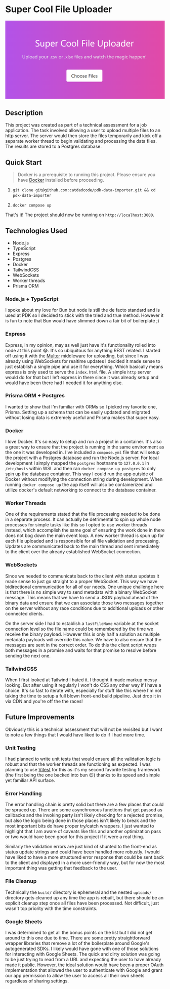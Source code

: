 # Super Cool File Uploader
![](readme-img.png)

## Description
This project was created as part of a technical assessment for a job application. The task involved allowing a user to upload multiple files to an http server. The server would then store the files temporarily and kick off a separate worker thread to begin validating and processing the data files. The results are stored to a Postgres database.

## Quick Start

> Docker is a prerequisite to running this project. Please ensure you have [Docker](https://docker.com) installed before proceeding.

1. `git clone git@github.com:catdadcode/pdk-data-importer.git && cd pdk-data-importer`

2. `docker compose up`

That's it! The project should now be running on `http://localhost:3000`.

## Technologies Used
- Node.js
- TypeScript
- Express
- Postgres
- Docker
- TailwindCSS
- WebSockets
- Worker threads
- Prisma ORM

### Node.js + TypeScript
I spoke about my love for Bun but node is still the de facto standard and is used at PDK so I decided to stick with the tried and true method. However it is fun to note that Bun would have slimmed down a fair bit of boilerplate ;)

### Express
Express, in my opinion, may as well just have it's functionality rolled into node at this point 😂. It's so ubiquitous for anything REST related. I started off using it with the [Multer](https://www.npmjs.com/package/multer) middleware for uploading, but since I was already using WebSockets for realtime updates I decided it made sense to just establish a single pipe and use it for everything. Which basically means express is only used to serve the `index.html` file. A simple `http` server would do for that but I left express in there since it was already setup and would have been there had I needed it for anything else.

### Prisma ORM + Postgres
I wanted to show that I'm familiar with ORMs so I picked my favorite one, Prisma. Setting up a schema that can be easily updated and migrated without losing data is extremely useful and Prisma makes that super easy.

### Docker
I love Docker. It's so easy to setup and run a project in a container. It's also a great way to ensure that the project is running in the same environment as the one it was developed in. I've included a `compose.yml` file that will setup the project with a Postgres database and run the Node.js server. For local development I simply mapped the `postgres` hostname to `127.0.0.1` in `/etc/hosts` within WSL and then ran `docker compose up postgres` to only spin up the database container. This way I could run the app outside of Docker without modifying the connection string during development. When running `docker compose up` the app itself will also be containerized and utilize docker's default networking to connect to the database container.

### Worker Threads
One of the requirements stated that the file processing needed to be done in a separate process. It can actually be detrimental to spin up whole node processes for simple tasks like this so I opted to use worker threads instead, which accomplish the same goal of ensuring the work done in there does not bog down the main event loop. A new worker thread is spun up for each file uploaded and is responsible for all file validation and processing. Updates are communicated back to the main thread and sent immediately to the client over the already established WebSocket connection.

### WebSockets
Since we needed to communicate back to the client with status updates it made sense to just go straight to a proper WebSocket. This way we have bidirectional communication for all of our needs. One unique challenge here is that there is no simple way to send metadata with a binary WebSocket message. This means that we have to send a JSON payload ahead of the binary data and ensure that we can associate those two messages together on the server without any race conditions due to additional uploads or other connected clients.

On the server side I had to establish a `lastFileName` variable at the socket connection level so the file name could be remembered by the time we receive the binary payload. However this is only half a solution as multiple metadata payloads will override this value. We have to also ensure that the messages are sent in the correct order. To do this the client script wraps both messages in a promise and waits for that promise to resolve before sending the next one.

### TailwindCSS
When I first looked at Tailwind I hated it. I thought it made markup messy looking. But after using it regularly I won't do CSS any other way if I have a choice. It's so fast to iterate with, especially for stuff like this where I'm not taking the time to setup a full blown front-end build pipeline. Just drop it in via CDN and you're off the the races!

## Future Improvements
Obviously this is a technical assessment that will not be revisited but I want to note a few things that I would have liked to do if I had more time.

### Unit Testing
I had planned to write unit tests that would ensure all the validation logic is robust and that the worker threads are functioning as expected. I was planning to use [Vitest](https://vitest.dev/) for this as it's my second favorite testing framework (the first being the one backed into bun 😉) thanks to its speed and simple yet familiar API surface.

### Error Handling
The error handling chain is pretty solid but there are a few places that could be spruced up. There are some asynchronous functions that get passed as callbacks and the invoking party isn't likely checking for a rejected promise, but also the logic being done in those places isn't likely to break and the most important bits do have proper try/catch wrappers. I just wanted to highlight that I am aware of caveats like this and another optimization pass or two would have been good for this project if it were a real thing.

Similarly the validation errors are just kind of shunted to the front-end as status update strings and could have been handled more robustly. I would have liked to have a more structured error response that could be sent back to the client and displayed in a more user-friendly way, but for now the most important thing was getting that feedback to the user.

### File Cleanup
Technically the `build/` directory is ephemeral and the nested `uploads/` directory gets cleaned up any time the app is rebuilt, but there should be an explicit cleanup step once all files have been processed. Not difficult, just wasn't top priority with the time constraints.

### Google Sheets
I was determined to get all the bonus points on the list but I did not get around to this one due to time. There are some pretty straightforward wrapper libraries that remove a lot of the boilerplate around Google's autogenerated SDKs. I likely would have gone with one of those solutions for interacting with Google Sheets. The quick and dirty solution was going to be just trying to read from a URL and expecting the user to have already made it public. However, the ideal solution would have been a proper OAuth implementation that allowed the user to authenticate with Google and grant our app permission to allow the user to access all their own sheets regardless of sharing settings.